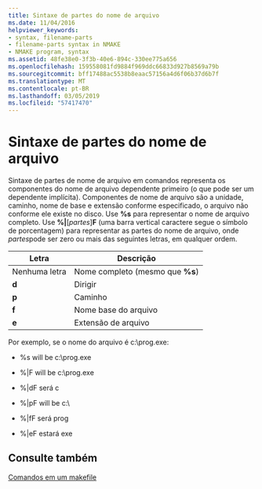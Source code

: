 ```yaml
---
title: Sintaxe de partes do nome de arquivo
ms.date: 11/04/2016
helpviewer_keywords:
- syntax, filename-parts
- filename-parts syntax in NMAKE
- NMAKE program, syntax
ms.assetid: 48fe38e0-3f3b-40e6-894c-330ee775a656
ms.openlocfilehash: 159558081fd9884f969ddc66833d927b8569a79b
ms.sourcegitcommit: bff17488ac5538b8eaac57156a4d6f06b37d6b7f
ms.translationtype: MT
ms.contentlocale: pt-BR
ms.lasthandoff: 03/05/2019
ms.locfileid: "57417470"
---
```

# <a name="filename-parts-syntax"></a>Sintaxe de partes do nome de arquivo

Sintaxe de partes de nome de arquivo em comandos representa os componentes do nome de arquivo dependente primeiro (o que pode ser um dependente implícita). Componentes de nome de arquivo são a unidade, caminho, nome de base e extensão conforme especificado, o arquivo não conforme ele existe no disco. Use **%s** para representar o nome de arquivo completo. Use **%&#124;**[*partes*]**F** (uma barra vertical caractere segue o símbolo de porcentagem) para representar as partes do nome de arquivo, onde *partes*pode ser zero ou mais das seguintes letras, em qualquer ordem.

|Letra|Descrição|
|------------|-----------------|
|Nenhuma letra|Nome completo (mesmo que **%s**)|
|**d**|Dirigir|
|**p**|Caminho|
|**f**|Nome base do arquivo|
|**e**|Extensão de arquivo|

Por exemplo, se o nome do arquivo é c:\prog.exe:

- %s will be c:\prog.exe

- %&#124;F will be c:\prog.exe

- %&#124;dF será c

- %&#124;pF will be c:\

- %&#124;fF será prog

- %&#124;eF estará exe

## <a name="see-also"></a>Consulte também

[Comandos em um makefile](../build/commands-in-a-makefile.md)
